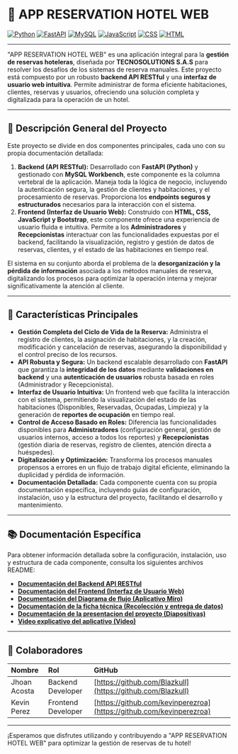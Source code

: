 # 🏨 APP RESERVATION HOTEL WEB

[![Python](https://img.shields.io/badge/python-3.10+-blue.svg)](https://www.python.org/downloads/)
[![FastAPI](https://img.shields.io/badge/FastAPI-Framework-green.svg)](https://fastapi.tiangolo.com/)
[![MySQL](https://img.shields.io/badge/MySQL-8%2B-blue.svg)](https://www.mysql.com/)
[![JavaScript](https://img.shields.io/badge/JavaScript-ES6+-F7DF1E.svg)](https://developer.mozilla.org/es/docs/Web/JavaScript)
[![CSS](https://img.shields.io/badge/CSS-Styling-1572B6.svg)](https://developer.mozilla.org/es/docs/Web/CSS)
[![HTML](https://img.shields.io/badge/HTML5-Markup-E34F26.svg)](https://developer.mozilla.org/es/docs/Web/HTML)

---

"APP RESERVATION HOTEL WEB" es una aplicación integral para la **gestión de reservas hoteleras**, diseñada por **TECNOSOLUTIONS S.A.S** para resolver los desafíos de los sistemas de reserva manuales. Este proyecto está compuesto por un robusto **backend API RESTful** y una **interfaz de usuario web intuitiva**. Permite administrar de forma eficiente habitaciones, clientes, reservas y usuarios, ofreciendo una solución completa y digitalizada para la operación de un hotel.

---

## 🌟 Descripción General del Proyecto

Este proyecto se divide en dos componentes principales, cada uno con su propia documentación detallada:

1.  **Backend (API RESTful):** Desarrollado con **FastAPI (Python)** y gestionado con **MySQL Workbench**, este componente es la columna vertebral de la aplicación. Maneja toda la lógica de negocio, incluyendo la autenticación segura, la gestión de clientes y habitaciones, y el procesamiento de reservas. Proporciona los **endpoints seguros y estructurados** necesarios para la interacción con el sistema.
2.  **Frontend (Interfaz de Usuario Web):** Construido con **HTML, CSS, JavaScript y Bootstrap**, este componente ofrece una experiencia de usuario fluida e intuitiva. Permite a los **Administradores** y **Recepcionistas** interactuar con las funcionalidades expuestas por el backend, facilitando la visualización, registro y gestión de datos de reservas, clientes, y el estado de las habitaciones en tiempo real.

El sistema en su conjunto aborda el problema de la **desorganización y la pérdida de información** asociada a los métodos manuales de reserva, digitalizando los procesos para optimizar la operación interna y mejorar significativamente la atención al cliente.

---

## 🚀 Características Principales

* **Gestión Completa del Ciclo de Vida de la Reserva:** Administra el registro de clientes, la asignación de habitaciones, y la creación, modificación y cancelación de reservas, asegurando la disponibilidad y el control preciso de los recursos.
* **API Robusta y Segura:** Un backend escalable desarrollado con **FastAPI** que garantiza la **integridad de los datos** mediante **validaciones en backend** y una **autenticación de usuarios** robusta basada en roles (Administrador y Recepcionista).
* **Interfaz de Usuario Intuitiva:** Un frontend web que facilita la interacción con el sistema, permitiendo la visualización del estado de las habitaciones (Disponibles, Reservadas, Ocupadas, Limpieza) y la generación de **reportes de ocupación** en tiempo real.
* **Control de Acceso Basado en Roles:** Diferencia las funcionalidades disponibles para **Administradores** (configuración general, gestión de usuarios internos, acceso a todos los reportes) y **Recepcionistas** (gestión diaria de reservas, registro de clientes, atención directa a huéspedes).
* **Digitalización y Optimización:** Transforma los procesos manuales propensos a errores en un flujo de trabajo digital eficiente, eliminando la duplicidad y pérdida de información.
* **Documentación Detallada:** Cada componente cuenta con su propia documentación específica, incluyendo guías de configuración, instalación, uso y la estructura del proyecto, facilitando el desarrollo y mantenimiento.

---

## 📚 Documentación Específica

Para obtener información detallada sobre la configuración, instalación, uso y estructura de cada componente, consulta los siguientes archivos README:

* **[Documentación del Backend API RESTful](APLICACION%20WEB%20HOTEL/BACKEND-APP-RESERVATION-HOTEL-WEB/README.md)**
* **[Documentación del Frontend (Interfaz de Usuario Web)](APLICACION%20WEB%20HOTEL/FRONT-APP-HOTEL-administrador/README.MD)**
* **[Documentación del Diagrama de flujo (Aplicativo Miro)](https://miro.com/welcomeonboard/Q3g2bElTNnY2ZDFtcTRielk0U1ZLZjJiZjNlemhWRzExUHlvOWpjWFh1S0ZYUnFFTjk3WkpYQ2J3NHJUcklpSGpYSjNQdDRaK0tIalNzTWY5WWFWYW1Ka1o4QnI1Um1pQkttd1V5SkpPUkJqTmxOQlpLM25mQVNFWkZNUVV3MDlyVmtkMG5hNDA3dVlncnBvRVB2ZXBnPT0hdjE=?share_link_id=243782966114)**
* **[Documentación de la ficha técnica (Recolección y entrega de datos)](https://github.com/Blazkull/APP-HOTEL-WEB/blob/main/FICHA%20TECNICA%20APP%20HOTEL.pdf)**
* **[Documentación de la presentacion del proyecto (Diapositivas)](https://github.com/Blazkull/APP-HOTEL-WEB/blob/main/FICHA%20TECNICA%20APP%20HOTEL.pdf)**
* **[Video explicativo del aplicativo (Video)]((https://drive.google.com/file/d/1KFW7BIMFhRMQSU0VKcCWmiPjF0uEt0mI/view?usp=sharing))**
---

## 👥 Colaboradores

| Nombre             | Rol                   | GitHub                                         |
| :----------------- | :-------------------- | :--------------------------------------------- |
| Jhoan Acosta       | Backend Developer     | [https://github.com/Blazkull](https://github.com/Blazkull) |
| Kevin Perez        | Frontend Developer    | [https://github.com/kevinperezroa](https://github.com/kevinperezroa) |


---

¡Esperamos que disfrutes utilizando y contribuyendo a "APP RESERVATION HOTEL WEB" para optimizar la gestión de reservas de tu hotel!
